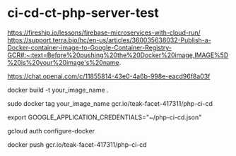 # ci-cd-ct-php-server-test

https://fireship.io/lessons/firebase-microservices-with-cloud-run/
https://support.terra.bio/hc/en-us/articles/360035638032-Publish-a-Docker-container-image-to-Google-Container-Registry-GCR#:~:text=Before%20pushing%20the%20Docker%20image,IMAGE%5D%20is%20your%20image's%20name.

https://chat.openai.com/c/11855814-43e0-4a6b-998e-eacd96f8a03f


docker build -t your_image_name .

sudo docker tag your_image_name gcr.io/teak-facet-417311/php-ci-cd



export GOOGLE_APPLICATION_CREDENTIALS="~/php-ci-cd.json"

gcloud auth configure-docker



docker push gcr.io/teak-facet-417311/php-ci-cd

